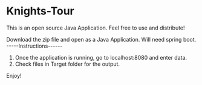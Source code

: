 # Knights-Tour

This is an open source Java Application. Feel free to use and distribute!


Download the zip file and open as a Java Application.
Will need spring boot.
-----Instructions------

1. Once the application is running, go to localhost:8080 and enter data. 
2. Check files in Target folder for the output.



Enjoy!
